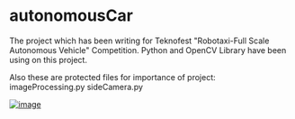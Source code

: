 # autonomousCar
The project which has been writing for Teknofest "Robotaxi-Full Scale Autonomous Vehicle" Competition. Python and OpenCV Library have been using on this project.

Also these are protected files for importance of project:
imageProcessing.py
sideCamera.py

[![image](https://i.hizliresim.com/AG2O4r.png)](https://hizliresim.com/AG2O4r)
